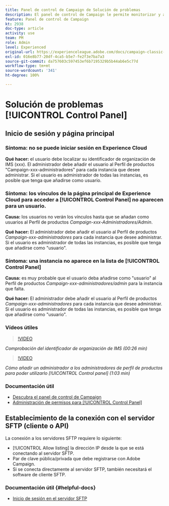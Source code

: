 ```yaml
---
title: Panel de control de Campaign de Solución de problemas
description: El panel de control de Campaign le permite monitorizar y administrar su almacenamiento SFTP por instancia y direcciones IP de lista de permitidos.
feature: Panel de control de Campaign
kt: 2938
doc-type: article
activity: use
team: PM
role: Admin
level: Experienced
original-url: https://experienceleague.adobe.com/docs/campaign-classic-learn/tutorials/administrating/control-panel-acc/trouble-shooting.html
exl-id: 016e8b77-20df-4ca5-b5e7-fe2f3e7ba7a3
source-git-commit: da757603c597453ef6b7195329b5b44ab6e5c77d
workflow-type: tm+mt
source-wordcount: '341'
ht-degree: 100%

---
```


# Solución de problemas [!UICONTROL Control Panel]

## Inicio de sesión y página principal

### Síntoma: no se puede iniciar sesión en Experience Cloud

**Qué hacer:**
el usuario debe localizar su identificador de organización de IMS (xxx). El administrador debe añadir el usuario al Perfil de productos &quot;Campaign-xxx-administradores&quot; para cada instancia que desee administrar. Si el usuario es administrador de todas las instancias, es posible que tenga que añadirse como usuario.

### Síntoma: los vínculos de la página principal de Experience Cloud para acceder a [!UICONTROL Control Panel] no aparecen para un usuario.

**Causa:**
los usuarios no verán los vínculos hasta que se añadan como usuarios al Perfil de productos _Campaign-xxx-Administradores/Admin_.

**Qué hacer:**
El administrador debe añadir el usuario al Perfil de productos _Campaign-xxx-administradores_ para cada instancia que desee administrar. Si el usuario es administrador de todas las instancias, es posible que tenga que añadirse como &quot;usuario&quot;.

### Síntoma: una instancia no aparece en la lista de [!UICONTROL Control Panel]

**Causa:**
es muy probable que el usuario deba añadirse como &quot;usuario&quot; al Perfil de productos _Campaign-xxx-administradores/admin_ para la instancia que falta.

**Qué hacer:**
El administrador debe añadir el usuario al Perfil de productos _Campaign-xxx-administradores_ para cada instancia que desee administrar. Si el usuario es administrador de todas las instancias, es posible que tenga que añadirse como &quot;usuario&quot;.

### Vídeos útiles

>[!VIDEO](https://video.tv.adobe.com/v/27183?quality=12)

*Comprobación del identificador de organización de IMS (00:26 min)*

>[!VIDEO](https://video.tv.adobe.com/v/27147?quality=12)

*Cómo añadir un administrador a los administradores de perfil de productos para poder utilizarlo [!UICONTROL Control panel] (1:03 min)*

### Documentación útil

* [Descubra el panel de control de Campaign](https://helpx.adobe.com/es/campaign/kb/control-panel-overview.html)
* [Administración de permisos para [!UICONTROL Control Panel]](https://helpx.adobe.com/es/campaign/kb/control-panel-access.html)

## Establecimiento de la conexión con el servidor SFTP (cliente o API)

La conexión a los servidores SFTP requiere lo siguiente:

* [!UICONTROL Allow listing] la dirección IP desde la que se está conectando al servidor SFTP.
* Par de clave pública/privada que debe registrarse con Adobe Campaign.
* Si se conecta directamente al servidor SFTP, también necesitará el software de cliente SFTP.

### Documentación útil {#helpful-docs}

* [Inicio de sesión en el servidor SFTP](https://helpx.adobe.com/es/campaign/kb/control-panel-sftp.html#LoggingintoyourSFTPserver)
